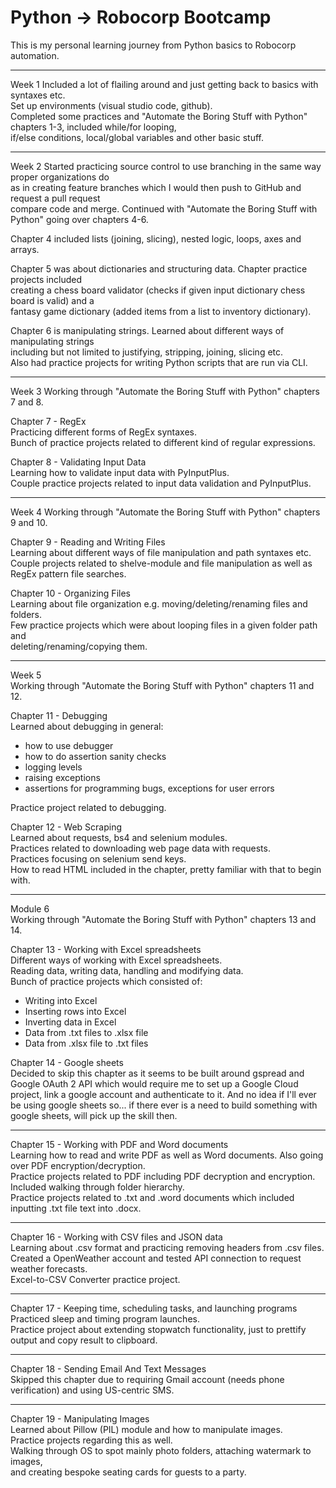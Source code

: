 # Python -> Robocorp Bootcamp

This is my personal learning journey from Python basics to Robocorp automation.

------

Week 1
Included a lot of flailing around and just getting back to basics with syntaxes etc.\
Set up environments (visual studio code, github).\
Completed some practices and "Automate the Boring Stuff with Python" chapters 1-3, included while/for looping, \
if/else conditions, local/global variables and other basic stuff.

------

Week 2
Started practicing source control to use branching in the same way proper organizations do \
as in creating feature branches which I would then push to GitHub and request a pull request \
compare code and merge. Continued with "Automate the Boring Stuff with Python" going over chapters 4-6.

Chapter 4 included lists (joining, slicing), nested logic, loops, axes and arrays.

Chapter 5 was about dictionaries and structuring data. Chapter practice projects included \
creating a chess board validator (checks if given input dictionary chess board is valid) and a \
fantasy game dictionary (added items from a list to inventory dictionary).

Chapter 6 is manipulating strings. Learned about different ways of manipulating strings \
including but not limited to justifying, stripping, joining, slicing etc.\
Also had practice projects for writing Python scripts that are run via CLI.

------

Week 3
Working through "Automate the Boring Stuff with Python" chapters 7 and 8.

Chapter 7 - RegEx\
Practicing different forms of RegEx syntaxes.\
Bunch of practice projects related to different kind of regular expressions.

Chapter 8 - Validating Input Data\
Learning how to validate input data with PyInputPlus.\
Couple practice projects related to input data validation and PyInputPlus.

------

Week 4
Working through "Automate the Boring Stuff with Python" chapters 9 and 10.

Chapter 9 - Reading and Writing Files\
Learning about different ways of file manipulation and path syntaxes etc.\
Couple projects related to shelve-module and file manipulation as well as RegEx pattern file searches.

Chapter 10 - Organizing Files\
Learning about file organization e.g. moving/deleting/renaming files and folders.\
Few practice projects which were about looping files in a given folder path and \
deleting/renaming/copying them.

------

Week 5\
Working through "Automate the Boring Stuff with Python" chapters 11 and 12.

Chapter 11 - Debugging\
Learned about debugging in general:
- how to use debugger
- how to do assertion sanity checks
- logging levels
- raising exceptions
- assertions for programming bugs, exceptions for user errors

Practice project related to debugging.

Chapter 12 - Web Scraping\
Learned about requests, bs4 and selenium modules.\
Practices related to downloading web page data with requests.\
Practices focusing on selenium send keys.\
How to read HTML included in the chapter, pretty familiar with that to begin with.

------

Module 6\
Working through "Automate the Boring Stuff with Python" chapters 13 and 14.

Chapter 13 - Working with Excel spreadsheets\
Different ways of working with Excel spreadsheets.\
Reading data, writing data, handling and modifying data.\
Bunch of practice projects which consisted of:
- Writing into Excel
- Inserting rows into Excel
- Inverting data in Excel
- Data from .txt files to .xlsx file
- Data from .xlsx file to .txt files

Chapter 14 - Google sheets\
Decided to skip this chapter as it seems to be built around gspread and Google OAuth 2 API which would require me to set up a Google Cloud project, link a google account and authenticate to it. And no idea if I'll ever be using google sheets so... if there ever is a need to build something with google sheets, will pick up the skill then.

------

Chapter 15 - Working with PDF and Word documents\
Learning how to read and write PDF as well as Word documents. Also going over PDF encryption/decryption.\
Practice projects related to PDF including PDF decryption and encryption. Included walking through folder hierarchy.\
Practice projects related to .txt and .word documents which included inputting .txt file text into .docx.

------

Chapter 16 - Working with CSV files and JSON data\
Learning about .csv format and practicing removing headers from .csv files.\
Created a OpenWeather account and tested API connection to request weather forecasts.\
Excel-to-CSV Converter practice project.

------

Chapter 17 - Keeping time, scheduling tasks, and launching programs\
Practiced sleep and timing program launches.\
Practice project about extending stopwatch functionality, just to prettify output and copy result to clipboard.

------

Chapter 18 - Sending Email And Text Messages\
Skipped this chapter due to requiring Gmail account (needs phone verification) and using US-centric SMS.

------

Chapter 19 - Manipulating Images\
Learned about Pillow (PIL) module and how to manipulate images.\
Practice projects regarding this as well.\
Walking through OS to spot mainly photo folders, attaching watermark to images, \
and creating bespoke seating cards for guests to a party.